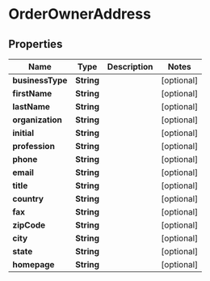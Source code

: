 

# OrderOwnerAddress


## Properties

| Name | Type | Description | Notes |
|------------ | ------------- | ------------- | -------------|
|**businessType** | **String** |  |  [optional] |
|**firstName** | **String** |  |  [optional] |
|**lastName** | **String** |  |  [optional] |
|**organization** | **String** |  |  [optional] |
|**initial** | **String** |  |  [optional] |
|**profession** | **String** |  |  [optional] |
|**phone** | **String** |  |  [optional] |
|**email** | **String** |  |  [optional] |
|**title** | **String** |  |  [optional] |
|**country** | **String** |  |  [optional] |
|**fax** | **String** |  |  [optional] |
|**zipCode** | **String** |  |  [optional] |
|**city** | **String** |  |  [optional] |
|**state** | **String** |  |  [optional] |
|**homepage** | **String** |  |  [optional] |




